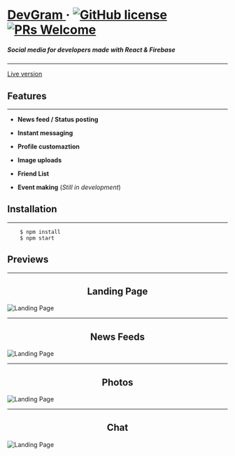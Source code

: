 # [DevGram ](https://devgram.netlify.com/) &middot; [![GitHub license](https://img.shields.io/badge/license-MIT-blue.svg)](https://opensource.org/licenses/MIT) [![PRs Welcome](https://img.shields.io/badge/PRs-welcome-brightgreen.svg)](https://github.com/dejvid98/Dev-Gram/pulls)

##### _Social media for developers made with React & Firebase_

---

[Live version](https://devgram.netlify.com/)

## Features

---

- **News feed / Status posting**

- **Instant messaging**

- **Profile customaztion**

- **Image uploads**

- **Friend List**

- **Event making** (_Still in development_)

## Installation

---

```
    $ npm install
    $ npm start
```

## Previews

---

<center> <h2>Landing Page</h2> </center>

![Landing Page](https://i.imgur.com/rnhOvWL.png)

---

<center> <h2>News Feeds</h2> </center>

![Landing Page](https://i.imgur.com/hsi08XF.png)

---

<center> <h2>Photos</h2> </center>

![Landing Page](https://i.imgur.com/5J933Uz.png)

---

<center> <h2>Chat </h2> </center>

![Landing Page](https://i.imgur.com/xn55k3S.png)
